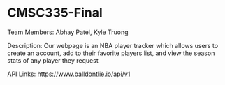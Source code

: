 # CMSC335-Final

Team Members:
Abhay Patel, Kyle Truong

Description:
Our webpage is an NBA player tracker which allows users to create an account, add to their favorite players list, and view the season stats of any player they request

API Links:
https://www.balldontlie.io/api/v1
